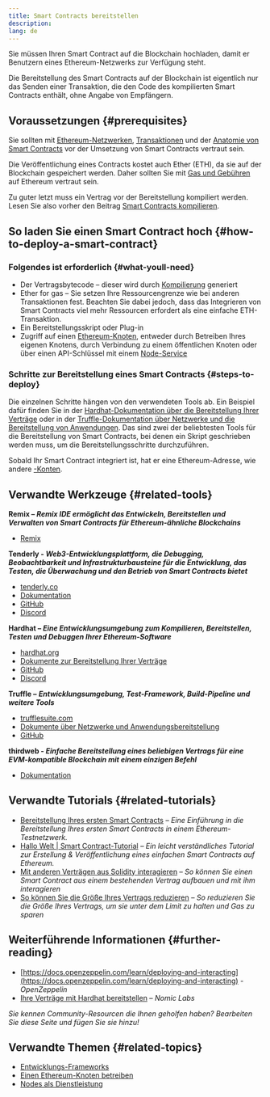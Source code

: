 ```yaml
---
title: Smart Contracts bereitstellen
description:
lang: de
---
```


Sie müssen Ihren Smart Contract auf die Blockchain hochladen, damit er Benutzern eines Ethereum-Netzwerks zur Verfügung steht.

Die Bereitstellung des Smart Contracts auf der Blockchain ist eigentlich nur das Senden einer Transaktion, die den Code des kompilierten Smart Contracts enthält, ohne Angabe von Empfängern.

## Voraussetzungen {#prerequisites}

Sie sollten mit [Ethereum-Netzwerken](/developers/docs/networks/), [Transaktionen](/developers/docs/transactions/) und der [Anatomie von Smart Contracts](/developers/docs/smart-contracts/anatomy/) vor der Umsetzung von Smart Contracts vertraut sein.

Die Veröffentlichung eines Contracts kostet auch Ether (ETH), da sie auf der Blockchain gespeichert werden. Daher sollten Sie mit [Gas und Gebühren](/developers/docs/gas/) auf Ethereum vertraut sein.

Zu guter letzt muss ein Vertrag vor der Bereitstellung kompiliert werden. Lesen Sie also vorher den Beitrag [Smart Contracts kompilieren](/developers/docs/smart-contracts/compiling/).

## So laden Sie einen Smart Contract hoch {#how-to-deploy-a-smart-contract}

### Folgendes ist erforderlich {#what-youll-need}

- Der Vertragsbytecode – dieser wird durch [Kompilierung](/developers/docs/smart-contracts/compiling/) generiert
- Ether for gas – Sie setzen Ihre Ressourcengrenze wie bei anderen Transaktionen fest. Beachten Sie dabei jedoch, dass das Integrieren von Smart Contracts viel mehr Ressourcen erfordert als eine einfache ETH-Transaktion.
- Ein Bereitstellungsskript oder Plug-in
- Zugriff auf einen [Ethereum-Knoten](/developers/docs/nodes-and-clients/), entweder durch Betreiben Ihres eigenen Knotens, durch Verbindung zu einem öffentlichen Knoten oder über einen API-Schlüssel mit einem [Node-Service](/developers/docs/nodes-and-clients/nodes-as-a-service/)

### Schritte zur Bereitstellung eines Smart Contracts {#steps-to-deploy}

Die einzelnen Schritte hängen von den verwendeten Tools ab. Ein Beispiel dafür finden Sie in der [Hardhat-Dokumentation über die Bereitstellung Ihrer Verträge](https://hardhat.org/guides/deploying.html) oder in der [Truffle-Dokumentation über Netzwerke und die Bereitstellung von Anwendungen](https://www.trufflesuite.com/docs/truffle/advanced/networks-and-app-deployment). Das sind zwei der beliebtesten Tools für die Bereitstellung von Smart Contracts, bei denen ein Skript geschrieben werden muss, um die Bereitstellungsschritte durchzuführen.

Sobald Ihr Smart Contract integriert ist, hat er eine Ethereum-Adresse, wie andere [-Konten](/developers/docs/accounts/).

## Verwandte Werkzeuge {#related-tools}

**Remix – _Remix IDE ermöglicht das Entwickeln, Bereitstellen und Verwalten von Smart Contracts für Ethereum-ähnliche Blockchains_**

- [Remix](https://remix.ethereum.org)

**Tenderly - _Web3-Entwicklungsplattform, die Debugging, Beobachtbarkeit und Infrastrukturbausteine für die Entwicklung, das Testen, die Überwachung und den Betrieb von Smart Contracts bietet_**

- [tenderly.co](https://tenderly.co/)
- [Dokumentation](https://docs.tenderly.co/)
- [GitHub](https://github.com/Tenderly)
- [Discord](https://discord.gg/eCWjuvt)

**Hardhat – _Eine Entwicklungsumgebung zum Kompilieren, Bereitstellen, Testen und Debuggen Ihrer Ethereum-Software_**

- [hardhat.org](https://hardhat.org/getting-started/)
- [Dokumente zur Bereitstellung Ihrer Verträge](https://hardhat.org/guides/deploying.html)
- [GitHub](https://github.com/nomiclabs/hardhat)
- [Discord](https://discord.com/invite/TETZs2KK4k)

**Truffle –** **_Entwicklungsumgebung, Test-Framework, Build-Pipeline und weitere Tools_**

- [trufflesuite.com](https://www.trufflesuite.com/)
- [Dokumente über Netzwerke und Anwendungsbereitstellung](https://www.trufflesuite.com/docs/truffle/advanced/networks-and-app-deployment)
- [GitHub](https://github.com/trufflesuite/truffle)

**thirdweb - _Einfache Bereitstellung eines beliebigen Vertrags für eine EVM-kompatible Blockchain mit einem einzigen Befehl_**

- [Dokumentation](https://portal.thirdweb.com/deploy/)

## Verwandte Tutorials {#related-tutorials}

- [Bereitstellung Ihres ersten Smart Contracts](/developers/tutorials/deploying-your-first-smart-contract/) _– Eine Einführung in die Bereitstellung Ihres ersten Smart Contracts in einem Ethereum-Testnetzwerk._
- [Hallo Welt | Smart Contract-Tutorial](/developers/tutorials/hello-world-smart-contract/) _– Ein leicht verständliches Tutorial zur Erstellung & Veröffentlichung eines einfachen Smart Contracts auf Ethereum._
- [Mit anderen Verträgen aus Solidity interagieren](/developers/tutorials/interact-with-other-contracts-from-solidity/) _– So können Sie einen Smart Contract aus einem bestehenden Vertrag aufbauen und mit ihm interagieren_
- [So können Sie die Größe Ihres Vertrags reduzieren](/developers/tutorials/downsizing-contracts-to-fight-the-contract-size-limit/) _– So reduzieren Sie die Größe Ihres Vertrags, um sie unter dem Limit zu halten und Gas zu sparen_

## Weiterführende Informationen {#further-reading}

- [https://docs.openzeppelin.com/learn/deploying-and-interacting](https://docs.openzeppelin.com/learn/deploying-and-interacting) - _OpenZeppelin_
- [Ihre Verträge mit Hardhat bereitstellen](https://hardhat.org/guides/deploying.html) – _Nomic Labs_

_Sie kennen Community-Resourcen die Ihnen geholfen haben? Bearbeiten Sie diese Seite und fügen Sie sie hinzu!_

## Verwandte Themen {#related-topics}

- [Entwicklungs-Frameworks](/developers/docs/frameworks/)
- [Einen Ethereum-Knoten betreiben](/developers/docs/nodes-and-clients/run-a-node/)
- [Nodes als Dienstleistung](/developers/docs/nodes-and-clients/nodes-as-a-service)
